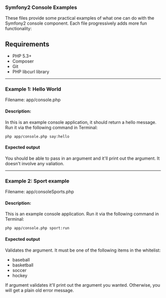### Symfony2 Console Examples

These files provide some practical examples of what one can do with the Symfony2
console component. Each file progressively adds more fun functionality:

## Requirements

* PHP 5.3+
* Composer
* Git
* PHP libcurl library

<hr />

### Example 1: Hello World

Filename: app/console.php

#### Description:

In this is an example console application, it should return a hello message.
Run it via the following command in Terminal:

<code>php app/console.php say:hello</code>

#### Expected output

You should be able to pass in an argument and it'll print out the argument.
It doesn't involve any valiation.

<hr />

### Example 2: Sport example

Filename: app/consoleSports.php

#### Description:

This is an example console application. Run it via the following command in Terminal:

<code>php app/console.php sport:run</code>

#### Expected output

Validates the argument. It must be one of the following items in the whitelist:

* baseball
* basketball
* soccer
* hockey

If argument validates it'll print out the argument you wanted. Otherwise, you
will get a plain old error message.




